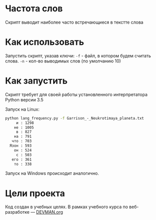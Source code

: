 # Частота слов

Скрипт выводит наиболее часто встречающиеся в текстте слова


# Как использовать
Запустить скрипт, указав ключи:
 `-f` - файл, в котором будем считать слова.
 `-n` - кол-во выводимых слов (по умолчанию 10)

# Как запустить

Скрипт требует для своей работы установленного интерпретатора Python версии 3.5

Запуск на Linux:
```bash
python lang_frequency.py -f Garrison_-_Neukrotimaya_planeta.txt
     и : 1298
    не : 1005
     в : 827
    на : 791
   что : 703
  Язон : 593
    он : 524
     с : 503
   его : 361
    то : 338
```

Запуск на Windows происходит аналогично.

# Цели проекта

Код создан в учебных целях. В рамках учебного курса по веб-разработке ― [DEVMAN.org](https://devman.org)